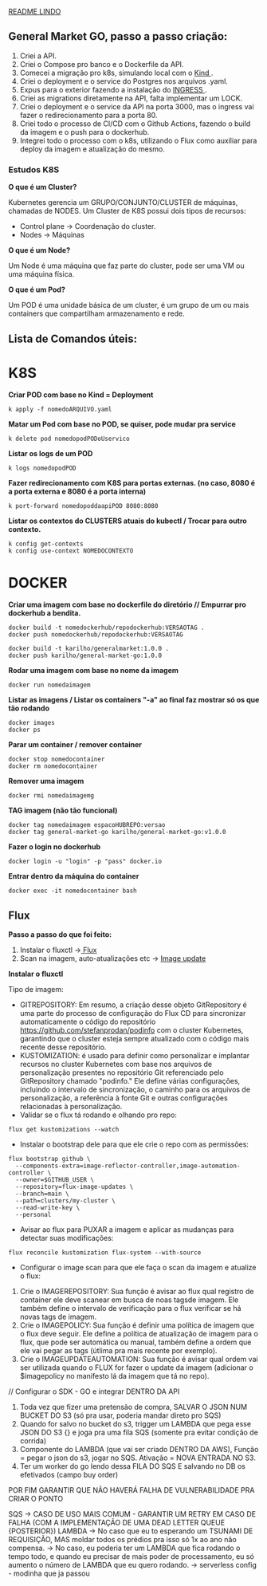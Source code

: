 
<a href= "https://raullesteves.medium.com/github-como-fazer-um-readme-md-bonitão-c85c8f154f8"> README LINDO </a>

## General Market GO, passo a passo criação:

1. Criei a API.
2. Criei o Compose pro banco e o Dockerfile da API.
3. Comecei a migração pro k8s, simulando local com o <a href="https://kind.sigs.k8s.io"> Kind </a>.
4. Criei o deployment e o service do Postgres nos arquivos .yaml.
5. Expus para o exterior fazendo a instalação do  <a href="https://kind.sigs.k8s.io/docs/user/ingress/"> INGRESS </a>.
6. Criei as migrations diretamente na API, falta implementar um LOCK. 
7. Criei o deployment e o service da API na porta 3000, mas o ingress vai fazer o redirecionamento para a porta 80.
8. Criei todo o processo de CI/CD com o Github Actions, fazendo o build da imagem e o push para o dockerhub.
9. Integrei todo o processo com o k8s, utilizando o Flux como auxiliar para deploy da imagem e atualização do mesmo.

### Estudos K8S

**O que é um Cluster?**

 Kubernetes gerencia um GRUPO/CONJUNTO/CLUSTER de máquinas, chamadas de NODES.
Um Cluster de K8S possui dois tipos de recursos:
* Control plane -> Coordenação do cluster.
* Nodes -> Máquinas

**O que é um Node?**

 Um Node é uma máquina que faz parte do cluster, pode ser uma VM ou uma máquina física. 

**O que é um Pod?**

 Um POD é uma unidade básica de um cluster, é um grupo de um ou mais containers que compartilham armazenamento e rede.

## Lista de Comandos úteis:
# K8S
**Criar POD com base no Kind = Deployment**
````
k apply -f nomedoARQUIVO.yaml
````

**Matar um Pod com base no POD, se quiser, pode mudar pra service**
````
k delete pod nomedopodPODoUservico
````

**Listar os logs de um POD**
````
k logs nomedopodPOD
````

**Fazer redirecionamento com K8S para portas externas. (no caso, 8080 é a porta externa e 8080 é a porta interna)**
````
k port-forward nomedopoddaapiPOD 8080:8080
````
**Listar os contextos do CLUSTERS atuais do kubectl / Trocar para outro contexto.**
````
k config get-contexts
k config use-context NOMEDOCONTEXTO
````

# DOCKER

**Criar uma imagem com base no dockerfile do diretório // Empurrar pro dockerhub a bendita.**
````
docker build -t nomedockerhub/repodockerhub:VERSAOTAG .
docker push nomedockerhub/repodockerhub:VERSAOTAG

docker build -t karilho/generalmarket:1.0.0 .
docker push karilho/general-market-go:1.0.0
````

**Rodar uma imagem com base no nome da imagem**
````
docker run nomedaimagem
````

**Listar as imagens / Listar os containers "-a" ao final faz mostrar só os que tão rodando**
````
docker images
docker ps
````

**Parar um container / remover container**
````
docker stop nomedocontainer
docker rm nomedocontainer
````

**Remover uma imagem**
````
docker rmi nomedaimagemg
````

**TAG imagem (não tão funcional)**
````
docker tag nomedaimagem espacoHUBREPO:versao
docker tag general-market-go karilho/general-market-go:v1.0.0
````

**Fazer o login no dockerhub**
````
docker login -u "login" -p "pass" docker.io
````

**Entrar dentro da máquina do container**
````
docker exec -it nomedocontainer bash
````

## Flux

**Passo a passo do que foi feito:**

1. Instalar o fluxctl -><a href="https://fluxcd.io/flux/get-started/ "> Flux </a>
2. Scan na imagem, auto-atualizações etc -> <a href="https://fluxcd.io/flux/guides/image-update/"> Image update </a>

**Instalar o fluxctl**

Tipo de imagem:
* GITREPOSITORY: Em resumo, a criação desse objeto GitRepository é uma parte do processo de configuração do Flux CD para sincronizar automaticamente o código do repositório https://github.com/stefanprodan/podinfo com o cluster Kubernetes, garantindo que o cluster esteja sempre atualizado com o código mais recente desse repositório.
* KUSTOMIZATION:  é usado para definir como personalizar e implantar recursos no cluster Kubernetes com base nos arquivos de personalização presentes no repositório Git referenciado pelo GitRepository chamado "podinfo." Ele define várias configurações, incluindo o intervalo de sincronização, o caminho para os arquivos de personalização, a referência à fonte Git e outras configurações relacionadas à personalização.
* Validar se o flux tá rodando e olhando pro repo: 

````
flux get kustomizations --watch
````
* Instalar o bootstrap dele para que ele crie o repo com as permissões:
````
flux bootstrap github \
  --components-extra=image-reflector-controller,image-automation-controller \
  --owner=$GITHUB_USER \
  --repository=flux-image-updates \
  --branch=main \
  --path=clusters/my-cluster \
  --read-write-key \
  --personal
````

* Avisar ao flux para PUXAR a imagem e aplicar as mudanças para detectar suas modificações:
````
flux reconcile kustomization flux-system --with-source
````

* Configurar o image scan para que ele faça o scan da imagem e atualize o flux:
1. Crie o IMAGEREPOSITORY: Sua função é avisar ao flux qual registro de container ele deve scanear em busca de noas tagsde imagem. Ele também define o intervalo de verificação para o flux verificar se há novas tags de imagem.
2. Crie o IMAGEPOLICY: Sua função é definir uma política de imagem que o flux deve seguir. Ele define a política de atualização de imagem para o flux, que pode ser automática ou manual, também define a ordem que ele vai pegar as tags (útlima pra mais recente por exemplo).
3. Crie o IMAGEUPDATEAUTOMATION: Sua função é avisar qual ordem vai ser utilizada quando o FLUX for fazer o update da imagem (adicionar o $imagepolicy no manifesto lá da imagem que tá no repo).



// Configurar o SDK - GO e integrar DENTRO DA API

1. Toda vez que fizer uma pretensão de compra, SALVAR O JSON NUM BUCKET DO S3 (só pra usar, poderia mandar direto pro SQS)
2. Quando for salvo no bucket do s3, trigger um LAMBDA que pega esse JSON DO S3 {} e joga pra uma fila SQS (somente pra evitar condição de corrida)
3. Componente do LAMBDA (que vai ser criado DENTRO DA AWS), 
Função = pegar o json do s3, jogar no SQS. 
Ativação = NOVA ENTRADA NO S3.
4. Ter um worker do go lendo dessa FILA DO SQS E salvando no DB os efetivados (campo buy order)

POR FIM GARANTIR QUE NÃO HAVERÁ FALHA DE VULNERABILIDADE PRA CRIAR O PONTO 




SQS -> CASO DE USO MAIS COMUM - GARANTIR UM RETRY EM CASO DE FALHA (COM A IMPLEMENTAÇÃO DE UMA DEAD LETTER QUEUE {POSTERIOR})
LAMBDA -> No caso que eu to esperando um TSUNAMI DE REQUISIÇÃO, MAS moldar todos os prédios pra isso só 1x ao ano não compensa.
 -> No caso, eu poderia ter um LAMBDA que fica rodando o tempo todo, e quando eu precisar de mais poder de processamento, eu só aumento o número de LAMBDA que eu quero rodando.
 -> serverless config - modinha que ja passou
